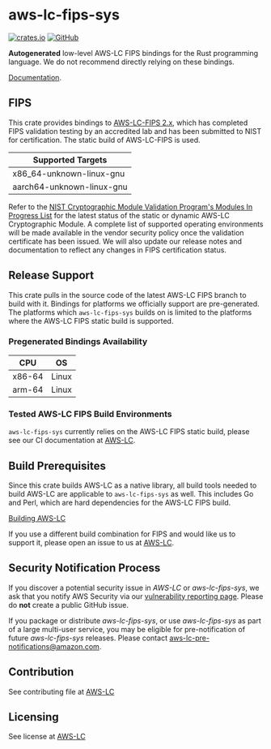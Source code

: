 # aws-lc-fips-sys

[![crates.io](https://img.shields.io/crates/v/aws-lc-fips-sys.svg)](https://crates.io/crates/aws-lc-fips-sys)
[![GitHub](https://img.shields.io/badge/GitHub-awslabs%2Faws--lc--rs-blue)](https://github.com/awslabs/aws-lc-rs)

**Autogenerated** low-level AWS-LC FIPS bindings for the Rust programming language. We do not recommend directly relying on these bindings.

[Documentation](https://github.com/aws/aws-lc).

## FIPS

This crate provides bindings to [AWS-LC-FIPS 2.x](https://github.com/aws/aws-lc/tree/fips-2022-11-02), which has completed
FIPS validation testing by an accredited lab and has been submitted to NIST for certification. The static build of AWS-LC-FIPS
is used.

| Supported Targets |
| --- |
| x86_64-unknown-linux-gnu |
| aarch64-unknown-linux-gnu |

Refer to the [NIST Cryptographic Module Validation Program's Modules In Progress List](https://csrc.nist.gov/Projects/cryptographic-module-validation-program/modules-in-process/Modules-In-Process-List)
for the latest status of the static or dynamic AWS-LC Cryptographic Module. A complete list of supported operating environments will be
made available in the vendor security policy once the validation certificate has been issued. We will also update our release notes
and documentation to reflect any changes in FIPS certification status.

## Release Support

This crate pulls in the source code of the latest AWS-LC FIPS branch to build with it. Bindings for platforms we officially support are pre-generated.
The platforms which `aws-lc-fips-sys` builds on is limited to the platforms where the AWS-LC FIPS static build is supported.

### Pregenerated Bindings Availability

CPU|OS
-------------|-------------
x86-64|Linux
arm-64|Linux

### Tested AWS-LC FIPS Build Environments

`aws-lc-fips-sys` currently relies on the AWS-LC FIPS static build, please see our CI documentation at [AWS-LC](https://github.com/aws/aws-lc/tree/main/tests/ci#unit-tests).

## Build Prerequisites

Since this crate builds AWS-LC as a native library, all build tools needed to build AWS-LC are applicable to `aws-lc-fips-sys` as well. This includes Go and Perl, which are hard dependencies for the AWS-LC FIPS build.

[Building AWS-LC](https://github.com/aws/aws-lc/blob/main/BUILDING.md)

If you use a different build combination for FIPS and would like us to support it, please open an issue to us at [AWS-LC](https://github.com/aws/aws-lc/issues/new?assignees=&labels=&template=build-issue.md&title=).

## Security Notification Process

If you discover a potential security issue in *AWS-LC* or *aws-lc-fips-sys*, we ask that you notify AWS
Security via our
[vulnerability reporting page](https://aws.amazon.com/security/vulnerability-reporting/).
Please do **not** create a public GitHub issue.

If you package or distribute *aws-lc-fips-sys*, or use *aws-lc-fips-sys* as part of a large multi-user service,
you may be eligible for pre-notification of future *aws-lc-fips-sys* releases.
Please contact aws-lc-pre-notifications@amazon.com.

## Contribution

See contributing file at [AWS-LC](https://github.com/aws/aws-lc/blob/main/CONTRIBUTING.md)

## Licensing

See license at [AWS-LC](https://github.com/aws/aws-lc/blob/main/LICENSE)
